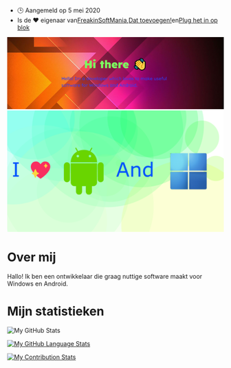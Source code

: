 -   🕒 Aangemeld op 5 mei 2020
-   Is de ❤️ eigenaar van[FreakinSoftMania](https://github.com/FreakinSoftMania),[Dat toevoegen!](https://github.com/Adding-That-On)en[Plug het in op blok](https://github.com/Pluging-it-on-block)

![Welcome!](./img/welcome-message.png)![I love Android and Windows!](./img/android-and-windows-fan.png)

# Over mij

Hallo! Ik ben een ontwikkelaar die graag nuttige software maakt voor Windows en Android.

# Mijn statistieken

![My GitHub Stats](https://github-readme-stats.vercel.app/api/?username=Minionguyjpro&count_private=true&theme=react&showicons=true)

[![My GitHub Language Stats](https://github-readme-stats.vercel.app/api/top-langs/?username=Minionguyjpro&langs_count=5&theme=react)](<>)

[![My Contribution Stats](https://github-contribution-stats.vercel.app/api/?username=Minionguyjpro)](https://github.com/Minionguyjpro/github-contribution-stats/)
